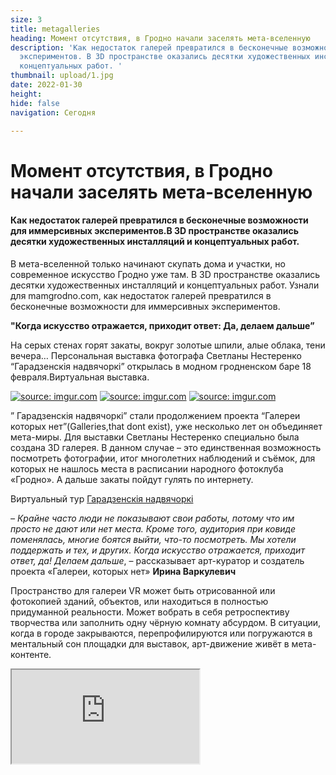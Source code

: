 ```yaml
---
size: 3
title: metagalleries
heading: Момент отсутствия, в Гродно начали заселять мета-вселенную
description: 'Как недостаток галерей превратился в бесконечные возможности для иммерсивных
  экспериментов. В 3D пространстве оказались десятки художественных инсталляций и
  концептуальных работ. '
thumbnail: upload/1.jpg
date: 2022-01-30
height: 
hide: false
navigation: Сегодня

---
```

# **Момент отсутствия, в Гродно начали заселять мета-вселенную**

#### Как недостаток галерей превратился в бесконечные возможности для иммерсивных экспериментов.В 3D пространстве оказались десятки художественных инсталляций и концептуальных работ.

В мета-вселенной только начинают скупать дома и участки, но современное искусство Гродно уже там. В 3D пространстве оказались десятки художественных инсталляций и концептуальных работ. Узнали для mamgrodno.com, как недостаток галерей превратился в бесконечные возможности для иммерсивных экспериментов.

**"Когда искусство отражается, приходит ответ: Да, делаем дальше”**

На серых стенах горят закаты, вокруг золотые шпили, алые облака, тени вечера… Персональная выставка фотографа Светланы Нестеренко “Гарадзенскія надвячоркі” открылась в модном гродненском баре 18 февраля.Виртуальная выставка.

<div class="gallery3">
<!-- Смените gallery2 на gallery3 или gallery4, цифра определяет количество картинок в одном ряду -->
<a href="https://imgur.com/rFokZim"><img src="https://i.imgur.com/rFokZim.jpg" title="source: imgur.com" /></a>
<a href="https://imgur.com/LppHBV2"><img src="https://i.imgur.com/LppHBV2.jpg" title="source: imgur.com" /></a>
<a href="https://imgur.com/iXsbz4D"><img src="https://i.imgur.com/iXsbz4D.jpg" title="source: imgur.com" /></a>
</div>

” Гарадзенскія надвячоркі” стали продолжением проекта “Галереи которых нет”(Galleries,that dont exist), уже несколько лет  он объединяет мета-миры. Для выставки Светланы Нестеренко специально была создана 3D галерея. В данном случае – это  единственная возможность посмотреть фотографии, итог многолетних наблюдений и съёмок, для которых не нашлось места в расписании народного фотоклуба «Гродно». А дальше закаты пойдут гулять по интернету.

Виртуальный тур [Гарадзенскія надвячоркі](https://mamgrodno.github.io/panorama/Panorama%20Nesterenko)

_– Крайне часто люди не показывают свои работы, потому что им просто не дают или нет места. Кроме того, аудитория при ковиде поменялась, многие боятся выйти, что-то посмотреть. Мы хотели поддержать и тех, и других. Когда искусство отражается, приходит ответ, да! Делаем дальше_, – рассказывает арт-куратор и создатель проекта «Галереи, которых нет» **Ирина Варкулевич**
  
Пространство для галереи VR может быть отрисованной или фотокопией зданий, объектов, или находиться в полностью придуманной реальности. Может вобрать в себя ретроспективу творчества или заполнить одну чёрную комнату абсурдом. В ситуации, когда в городе закрываются, перепрофилируются или погружаются в ментальный сон площадки для выставок, арт-движение живёт в мета-контенте.
  
<div><iframe class="youtube" src="https://www.youtube.com/embed/klcfdXRboY0"></div>
  
Несколько лет Ирина вместе с фотографами и художниками формирует гродненскую метаверс. Ищут, снимают, отцифровывают, превращают в выставочные залы заборы, фасады хрущёвок, и совершенно невероятные поверхности. Подворотня, опоры моста, склад, заброшенный дворец – это не галереи. Но там можно разместить виртуальную экспозицию.
  
_– Любой современный город должен иметь какое-то суперсовременное место, чтобы оно притягивало людей. Место концентрации культуры, арт хаб и так далее, иначе мы просто в 19 веке живём. Сейчас искусство довольно резкое, поэтому часто отказывают или не согласовывают выставки. Но человек заходит в панораму и оказывается там, где с современными технологиями можно далеко улететь,_– рассказывает художник **Александр Болдаков.**

Его последний проект LUMINARIUM прожил в крутой галерее в Гродно всего 2 недели, после его заменили на выставку роботов. Сложные с игры со светом и сознанием уступили перед коммерческим интересом владельцев торгового центра. Но LUMINARIUM остался в 3D реальности. Панораму дополнила видео-инсталляция с contemporary dance. Новый синтез, “Галереи, которых нет” объединились со сценами, которых нет.

<div><iframe class="youtube" src="https://www.youtube.com/embed/lV89xrbOzlU"></div>

Ещё один проект Александра в рамках идеи виртуальных галерей, собрали на несколько часов на пустом складе. Отсняли стены, объекты, и [Экзисториум/Existorium](https://www.mamgrodno.com/panorama/pano1.html) с его “эксзистенциальным существованием в моменте”  теперь можно вызвать в жизни одним кликом на экране или оказаться внутри инсталляции в VR очках.
  
![Imgur](https://i.imgur.com/wWRT1Fn.jpg)
<center>На складе.Во время съемки проекта "Экзисториум"</center>

_– Сейчас происходит интересный, переломный момент в психологии, люди перестраиваются воспринимать окружение через пространство второй реальности, мета-вселенную. Переход материального восприятия на нематериальное. Галереи, конечно, останутся, но изменят формат и статус. Можно брать какие- то места интересные в реальной жизни и туда встраивать произведения искусства. В творческом смысле – безграничное поле деятельности. Мы не привязываемся к месту, ни в средствах, ни в масштабах, ни в форматах. Можем внедряться в любое пространство и, главное, транслируем идею. В реальной галерее даже успешную выставку могут увидеть ограниченное количество людей. «Здесь мы ограничены только фантазией»,_ —говорит Александр Болдаков.
  
**«Очень часто люди не понимали, что это ненастоящее»** 

… Сначала в 2019 году появились виртульные мастерские гродненских художников.  Показывали в формате 360 “Башни”, их эклектику, обычно спрятанную от глаз. Погружали в мир хаоса и порядка, приближали творческий процесс и самих художников.

<div><iframe class="youtube" src="https://www.youtube.com/embed/HVkCOXbJZBc"></div>
  
Сегодня эти панорамы могут оказаться эксклюзивом. Например, если водонапорные башни  “Кася” и “Бася” передадут от Союза художников комунальным службам, соержание помещений станет слишком дорогим. Некоторые мастерские уже исчезли, в этом году пришлось отказаться от мастерской Александру Сильвановичу, цокольный этаж многоэтажки на ул. Горького впервые лет за 20 срочно понадобился жэку. Таинственные рыбы, золотые ангелы остались в мета-вселенной.

<div><iframe class="youtube" src="https://www.youtube.com/embed/v-zo_mU-tt0"></div>
 
После [мастерских](https://www.facebook.com/IVANALEXIRYNA/) в какой-то момент обратились студенты факультета искусств, им негде было показать итоги пленэра "Лес", а возможно не нашлось свободных площадок. В конце концов,студенты нашли в реальности свою чёрную комнату, выставку все-таки провели в «Дом 46», а идея снять панораму осталась. Так виртуальные мастерские дополнил проект "Галереи, которых нет".

_– Мы продолжили интегрировать искусство в пустое пространство. В усадебный дом в Желудке – каллиграфию, моду и дизайн.  В Форт 4 – художественные работы музыканта. В проекте для вашей площадки mamgrodno – показали гродненский стрит-арт, каким мог бы быть Гродно, если пустить на улицы художников. Очень часто люди не понимали, что это не настоящее…_– говорит Ирина Варкулевич.
  
![Imgur](https://i.imgur.com/1F2J2AI.jpg)
<center>Сочетание дизайна, каллиграфии и моды в мистической усадьбе Святополк Четвертинских в Желудке. Здесь была создана первая виртуальная галерея проекта "Галереи, которых нет". С тех пор эти стены не один раз становились виртуальной площадкой.</center>  
  
Виртуальные выставки и туры совсем не исключают и даже дополняют арт-события в реальности. Осенью 2020-го года практически весь бизнес-центр на Городничанской отдали под ретроспективную выставку “8-й регион” Сергея Гриневича. Мечтали приспособить свободные площади центра под постоянную галерею современного искусства, оставить экспозицию Сергея Гриневича и гродненских художников. Прошло несколько вернисажей и арт-аукцион.  Сегодня Городничанская, 31– это ещё одна реальная галерея, которой больше нет … в физическом мире.  Однако в VR “8-й регион” остался. Все залы в точности воссоздали, работы хронологически повторили и развесили в формате 3D. Только по [ссылке mamgrodno ретроспективу](https://www.mamgrodno.com/panorama/pano2.html) посмотрели около 10 тысяч человек и продолжают смотреть.

<div class="gallery2">
<!-- Смените gallery2 на gallery3 или gallery4, цифра определяет количество картинок в одном ряду -->
<a href="https://imgur.com/IHAHUW8"><img src="https://i.imgur.com/IHAHUW8.jpg" title="source: imgur.com" /></a>
<a href="https://imgur.com/u2tGW12"><img src="https://i.imgur.com/u2tGW12.jpg" title="source: imgur.com" /></a>
</div>
<center>Современное искусство сегодня в Гродно практически не представлено,концептуальные работы художники больше выставляют в Минске, чем дома.Развитие и тенденции уловить крайне сложно.  Особенно хорошо это было заметно на юбилейной выставке гродненского отделения союза художников, в центральном Городском выставочном зале. Ретроспектива затрагивала 75 лет, но не презентовала творчество сегодняшнего дня. На снимках - две работы Сергея Гриневича. Слева - на выставке, из частной коллекции,начало 2008-й. Справа - из мастерской, 2021.</center>  
  
Цифра – не летаргия и не забвение. Даже если мета-вселенная гродненских панорамщиков пока что не единый мир Матрицы, а раздроблена  по разным сайтам и ссылкам, постоянно происходят тригеры, которое возвращают к ней интерес. 
Появляются новые неожиданные варианты галерей, которых нет, где можно увидеть современное искусство Гродно. Конечно,не всегда это виртуальные площадки.
  
<div class="gallery4">
<!-- Смените gallery2 на gallery3 или gallery4, цифра определяет количество картинок в одном ряду -->
<a href="https://imgur.com/hwsKbe7"><img src="https://i.imgur.com/hwsKbe7.jpg" title="source: imgur.com" /></a>
<a href="https://imgur.com/z1nJQHa"><img src="https://i.imgur.com/z1nJQHa.jpg" title="source: imgur.com" /></a>
<a href="https://imgur.com/FFOW6lw"><img src="https://i.imgur.com/FFOW6lw.jpg" title="source: imgur.com" /></a>
<a href="https://imgur.com/oNlMaiF"><img src="https://i.imgur.com/oNlMaiF.jpg" title="source: imgur.com" /></a>
</div>
<center>В Гродно пространством для демонстрации могут стать офис дизайнерского бюро, арт-гостиница, кофейни и рестораны и даже магазин дорогой сантехники (на снимаках). И это тоже "Галереи,которых нет"</center>   

Часто выставки превращаются в ивенты, чтобы открыться буквально на часы или на вечер в кофейне, магазине, гостинице, офисе. Сегодня приехал художник, прошла встреча и дальше в кафешке работы превращаются в интерьер. В феврале галереей, которой нет, в Гродно на один вечер стал тату салон «Храброе сердце». Стены затянули чёрной тканью, развесили графические работы Ивана Кирчука, прошёл его концерт, презентация книги. Это вечер остался в панораме, брутальную выставку можно посмотреть в [виртуальной комнате](http://hi360v.com/other/painters/kirchuk/)
  
_– Для создания виртуальной галереи, кроме арт-куратора,  нужен фотограф-панорамщик. Их немного, 5-10 в Беларуси можно найти, но ведь есть же Москва, Лондон, (улыбается). Фотограф снимает поверхности, затем вместе  в специальных программах по брифу арт-куратора формирует пространство,«развешивает» картины, плакаты, расставляет объекты. Можно ходить по залам, приближать работы. Важно сохранить пропорции, понимать перспективу, где отцентровать, насколько отступить, на каком уровне повесить, в какую сторону тень. Ориентиры выставляются по дверным проёмам, по масштабу.  Технологии достаточно просты, но их надо знать. И, конечно, мета-вселенная – это пока что дорого, поэтому некоммерческими проектами занимаются буквально единицы, наверное, я даже не знаю, кто ещё,_ – говорит Ирина Варкулевич.
 
Есть трудность с распространением, не все сайты могут интегрировать 3D объекты. Панорамы пока не поддерживают или нельзя сделать приближение инстаграм и фейсбук. Вовлечение становится наиболее полным с VR-очками, что далеко не всегда доступно. Необходим быстрый и постоянный интернет. И, конечно, инфоповоды.

_– Почему в Беларуси так мало делают панорам? Видимо потому, что это мало востребовано или потенциальные авторы не информированы о таком виде сьёмки,_ – считает гродненский фотограф-панорамщик **Иван Цыркунович**. – _Специалисты есть, но их на всю страну десятка не насобирается. Всё опять же из-за слабой востребованности такого рода сьёмок. Беларуских площадок для размещения панорам, насколько я знаю, нет вообще, всё захватили гугл и яндекс. Это два основных места, куда можно загружать панорамы бесплатно, остальные малоизвестны или для коммерческих проектов созданы. Ну и остаются свои сайты, для этого не нужно каких-то особых требований._

**"Мы постепенно свыкнемся, что у наших личностей появятся отражения в других пространствах”** 

Беларусы уже начали заселять метаверс.До конца февраля на платформе spatial.io  можно посмотреть выставку [Absence/ Отсутствие]( 
https://spatial.io/rooms/61f3d09002bd940001ed3410?share=6837228914914251954)
Арт-куратор, [**Ксения Тырсикова**](https://www.instagram.com/tyrsik.beauty/?hl=ms), в сотрудничестве с WOW Gallery выбрала и поместила в виртуальную галерею работы 7 беларуских художников с концепцией – отсутствие в определенном месте, где мы навсегда остались.

<div class="gallery2">
<!-- Смените gallery2 на gallery3 или gallery4, цифра определяет количество картинок в одном ряду -->
<a href="https://imgur.com/ZmM2C8n"><img src="https://i.imgur.com/ZmM2C8n.png" title="source: imgur.com" /></a>
<a href="https://imgur.com/15pH47c"><img src="https://i.imgur.com/15pH47c.png" title="source: imgur.com" /></a>  
</div>
  
_– Идея возникла, когда я начала понимать, что виртуальный мир затягивает и заставляет отсутствовать в реальном. Мы постепенно свыкнемся, что у наших личностей появятся отражения в других пространствах…_– говорит **Ксения Тырсикова**.– _С цветом и размером (как вписать картины в галерею) вопросов особых не было, так как в условиях метаверс размер не выбирали.  Плюсы: не нужно заниматься логистикой, безопасно с точки зрения короны. Минус: не такая вовлеченность. Проще в игры играть._

Чтобы посмотреть экспозицию, достаточно зайти с телефона, но лучше с десктопа, ещё лучше наличие VR-очков. 
Виртуальная комната создана на платформе spatial.io Это вариант, когда не нужно снимать или отрисовывать фоны.  В готовую галерею легко встроить афишу, видео, анимацию. Можно походить по залам одному или с гидом, приблизить, рассмотреть работы, послушать музыку, пообщаться. Заходим, здесь только что прошла презентация, ещё остались бокалы на столике… Можно почитать об авторах, погрузиться в их память, страхи, боль и очищение. Все по- настоящему, только нас там нет… пока нет.
  
– _Для виртуальной реальности нужны очки, а с дополненной – только телефон, который поддерживает AR и всё. Скачал приложение, и вот уже у тебя галерея на диване,_ – говорит Ирина Варкулевич. _–  Скоро дойдем до времени Гарри Поттера, когда даже бумажная газета может быть с движущимися картинками, что-то шевелится и показывается там. Это такое простое волшебство, оно уже здесь. Сегодня мы надеваем VR-очки и ходим по галереям, которых нет, которые могут быть за океаном. Но скоро будем жить в мета-вселенной. Нажал на кнопочку и  можно войти в "Звездную ночь" Ван Гога. Кстати, такое шоу уже есть. Возможно, будем глазом снимать, кто знает, и объёмная рассылка пойдёт во все мозги сразу …_

Автор текста: **Инна Максимчик**